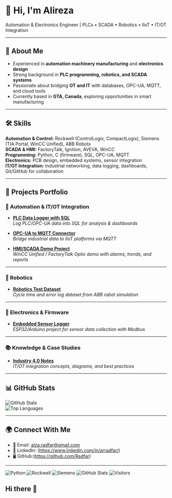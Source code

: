 # 👋 Hi, I'm Alireza  

Automation & Electronics Engineer | PLCs • SCADA • Robotics • IIoT • IT/OT Integration  

---

## 🔹 About Me
- Experienced in **automation machinery manufacturing** and **electronics design**  
- Strong background in **PLC programming, robotics, and SCADA systems**  
- Passionate about bridging **OT and IT** with databases, OPC-UA, MQTT, and cloud tools  
- Currently based in **GTA, Canada**, exploring opportunities in smart manufacturing  

---

## 🛠️ Skills
**Automation & Control:** Rockwell (ControlLogix, CompactLogix), Siemens (TIA Portal, WinCC Unified), ABB Robots  
**SCADA & HMI:** FactoryTalk, Ignition, AVEVA, WinCC  
**Programming:** Python, C (firmware), SQL, OPC-UA, MQTT  
**Electronics:** PCB design, embedded systems, sensor integration  
**IT/OT Integration:** Industrial networking, data logging, dashboards, Git/GitHub for collaboration  

---

## 📂 Projects Portfolio

### 🔧 Automation & IT/OT Integration
- [**PLC Data Logger with SQL**](https://github.com/username/plc-data-logger-sql)  
  *Log PLC/OPC-UA data into SQL for analysis & dashboards*  

- [**OPC-UA to MQTT Connector**](https://github.com/username/opcua-mqtt-bridge)  
  *Bridge industrial data to IIoT platforms via MQTT*  

- [**HMI/SCADA Demo Project**](https://github.com/username/scada-demo)  
  *WinCC Unified / FactoryTalk Optix demo with alarms, trends, and reports*  

---

### 🤖 Robotics
- [**Robotics Test Dataset**](https://github.com/username/robotics-dataset)  
  *Cycle time and error log dataset from ABB robot simulation*  

---

### 🔌 Electronics & Firmware
- [**Embedded Sensor Logger**](https://github.com/username/embedded-sensor-logger)  
  *ESP32/Arduino project for sensor data collection with Modbus*  

---

### 📚 Knowledge & Case Studies
- [**Industry 4.0 Notes**](https://github.com/username/industry4.0-notes)  
  *IT/OT integration concepts, diagrams, and best practices*  

---

## 📊 GitHub Stats
![GitHub Stats](https://github-readme-stats.vercel.app/api?username=yourusername&show_icons=true&theme=default)  
![Top Languages](https://github-readme-stats.vercel.app/api/top-langs/?username=yourusername&layout=compact)  

---

## 🌍 Connect With Me

- 📧 Email: alza.radfar@gmail.com  
- 💼 LinkedIn: (https://www.linkedin.com/in/arradfar/) 
- 🖥️ GitHub:(https://github.com/Radfar)

---
![Python](https://img.shields.io/badge/Python-3776AB?style=flat&logo=python&logoColor=white)
![Rockwell](https://img.shields.io/badge/Rockwell-FF0000?style=flat&logo=siemens&logoColor=white)
![Siemens](https://img.shields.io/badge/Siemens-009999?style=flat&logo=siemens&logoColor=white)
![GitHub Stats](https://github-readme-stats.vercel.app/api?username=AlirezaRadfar&show_icons=true&theme=default)
![Visitors](https://komarev.com/ghpvc/?username=yourusername)

## Hi there 👋

<!--
**Radfar/Radfar** is a ✨ _special_ ✨ repository because its `README.md` (this file) appears on your GitHub profile.

Here are some ideas to get you started:

- 🔭 I’m currently working on ...
- 🌱 I’m currently learning ...
- 👯 I’m looking to collaborate on ...
- 🤔 I’m looking for help with ...
- 💬 Ask me about ...
- 📫 How to reach me: ...
- 😄 Pronouns: ...
- ⚡ Fun fact: ...
-->
